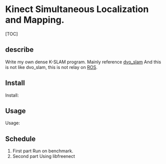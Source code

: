 # Kinect Simultaneous Localization and Mapping.

[TOC]

## describe
Write my own dense K-SLAM program. Mainly reference [dvo_slam](https://github.com/tum-vision/dvo_slam)
And this is not like dvo_slam, this is not relay on [ROS](www.ros.org).

## Install
Install:

## Usage
Usage: 

## Schedule
1. First part
    Run on benchmark.
2. Second part
    Using libfreenect
